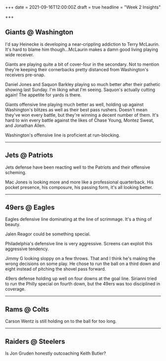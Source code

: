 +++
date = 2021-09-16T12:00:00Z
draft = true
headline = "Week 2 Insights"

+++
## Giants @ Washington

I'd say Heinecke is developing a near-crippling addiction to Terry McLaurin. It's hard to blame him though...McLaurin makes a damn good living playing wide receiver.

Giants are playing quite a bit of cover-four in the secondary. Not to mention they're keeping their cornerbacks pretty distanced from Washington's receivers pre-snap.

Daniel Jones and Saquon Barkley playing so much better after their pathetic showing last Sunday. I'm liking what I'm seeing. Saquon's actually cutting again! The appetite for yards is there.

Giants offensive line playing much better as well, holding up against Washington's blitzes as well as their best pass rushers. Doesn't mean they've won every battle, but they're winning a decent number of them. It's hard to win every battle against the likes of Chase Young, Montez Sweat, and Jonathan Allen.

Washington's offensive line is proficient at run-blocking.

***

## Jets @ Patriots

Jets defense have been reacting well to the Patriots and their offensive scheming.

Mac Jones is looking more and more like a professional quarterback. His pocket presence, his composure, his passing form, it's all looking better.

***

## 49ers @ Eagles

Eagles defensive line dominating at the line of scrimmage. It's a thing of beauty.

Jalen Reagor could be something special.

Philadelphia's defensive line is very aggressive. Screens can exploit this aggressive tendency.

Jimmy G looking sloppy on a few throws. That and I think he's making the wrong decisions on some play. He chose to run the ball on a third down and eight instead of pitching the shovel pass forward.

49ers defense holding up well on four downs at the goal line. Sirianni tried to run the Philly special on fourth down, but the 49ers was too disciplined in coverage.

***

## Rams @ Colts

Carson Wentz is still holding on to the ball for too long.

***

## Raiders @ Steelers

Is Jon Gruden honestly outcoaching Keith Butler?
